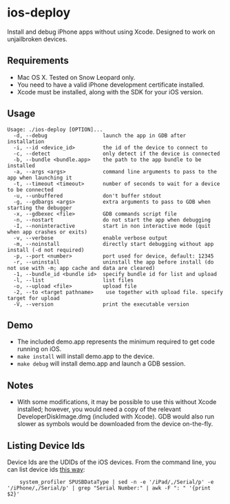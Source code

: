 ios-deploy
==========
Install and debug iPhone apps without using Xcode. Designed to work on unjailbroken devices.

## Requirements

* Mac OS X. Tested on Snow Leopard only.
* You need to have a valid iPhone development certificate installed.
* Xcode must be installed, along with the SDK for your iOS version.

## Usage

    Usage: ./ios-deploy [OPTION]...
      -d, --debug                  launch the app in GDB after installation
      -i, --id <device_id>         the id of the device to connect to
      -c, --detect                 only detect if the device is connected
      -b, --bundle <bundle.app>    the path to the app bundle to be installed
      -a, --args <args>            command line arguments to pass to the app when launching it
      -t, --timeout <timeout>      number of seconds to wait for a device to be connected
      -u, --unbuffered             don't buffer stdout
      -g, --gdbargs <args>         extra arguments to pass to GDB when starting the debugger
      -x, --gdbexec <file>         GDB commands script file
      -n, --nostart                do not start the app when debugging
      -I, --noninteractive         start in non interactive mode (quit when app crashes or exits)
      -v, --verbose                enable verbose output
      -m, --noinstall              directly start debugging without app install (-d not required)
      -p, --port <number>          port used for device, default: 12345 
      -r, --uninstall              uninstall the app before install (do not use with -m; app cache and data are cleared) 
      -1, --bundle_id <bundle id>  specify bundle id for list and upload
      -l, --list                   list files
      -o, --upload <file>          upload file
      -2, --to <target pathname>	use together with upload file. specify target for upload
      -V, --version                print the executable version 

## Demo

* The included demo.app represents the minimum required to get code running on iOS.
* `make install` will install demo.app to the device.
* `make debug` will install demo.app and launch a GDB session.

## Notes

* With some modifications, it may be possible to use this without Xcode installed; however, you would need a copy of the relevant DeveloperDiskImage.dmg (included with Xcode). GDB would also run slower as symbols would be downloaded from the device on-the-fly.


## Listing Device Ids

Device Ids are the UDIDs of the iOS devices. From the command line, you can list device ids [this way](http://javierhz.blogspot.com/2012/06/how-to-get-udid-of-iphone-using-shell.html):

        system_profiler SPUSBDataType | sed -n -e '/iPad/,/Serial/p' -e '/iPhone/,/Serial/p' | grep "Serial Number:" | awk -F ": " '{print $2}'
